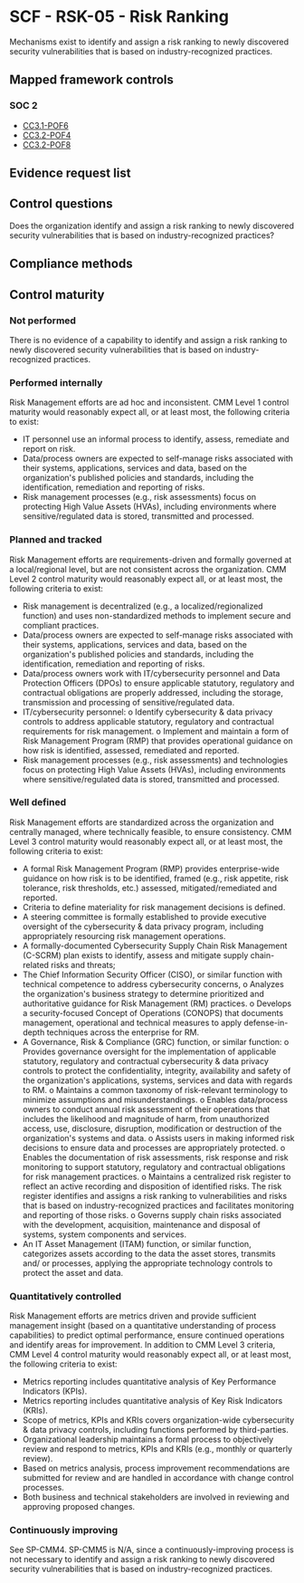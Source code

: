 # SCF - RSK-05 - Risk Ranking
Mechanisms exist to identify and assign a risk ranking to newly discovered security vulnerabilities that is based on industry-recognized practices.
## Mapped framework controls
### SOC 2
- [CC3.1-POF6](../soc2/cc31-pof6.md)
- [CC3.2-POF4](../soc2/cc32-pof4.md)
- [CC3.2-POF8](../soc2/cc32-pof8.md)

## Evidence request list


## Control questions
Does the organization identify and assign a risk ranking to newly discovered security vulnerabilities that is based on industry-recognized practices?

## Compliance methods


## Control maturity
### Not performed
There is no evidence of a capability to identify and assign a risk ranking to newly discovered security vulnerabilities that is based on industry-recognized practices.

### Performed internally
Risk Management efforts are ad hoc and inconsistent. CMM Level 1 control maturity would reasonably expect all, or at least most, the following criteria to exist:
- IT personnel use an informal process to identify, assess, remediate and report on risk.
- Data/process owners are expected to self-manage risks associated with their systems, applications, services and data, based on the organization's published policies and standards, including the identification, remediation and reporting of risks.
- Risk management processes (e.g., risk assessments) focus on protecting High Value Assets (HVAs), including environments where sensitive/regulated data is stored, transmitted and processed.

### Planned and tracked
Risk Management efforts are requirements-driven and formally governed at a local/regional level, but are not consistent across the organization. CMM Level 2 control maturity would reasonably expect all, or at least most, the following criteria to exist:
- Risk management is decentralized (e.g., a localized/regionalized function) and uses non-standardized methods to implement secure and compliant practices.
- Data/process owners are expected to self-manage risks associated with their systems, applications, services and data, based on the organization's published policies and standards, including the identification, remediation and reporting of risks.
- Data/process owners work with IT/cybersecurity personnel and Data Protection Officers (DPOs) to ensure applicable statutory, regulatory and contractual obligations are properly addressed, including the storage, transmission and processing of sensitive/regulated data.
- IT/cybersecurity personnel:
o	Identify cybersecurity & data privacy controls to address applicable statutory, regulatory and contractual requirements for risk management.
o	Implement and maintain a form of Risk Management Program (RMP) that provides operational guidance on how risk is identified, assessed, remediated and reported.
- Risk management processes (e.g., risk assessments) and technologies focus on protecting High Value Assets (HVAs), including environments where sensitive/regulated data is stored, transmitted and processed.

### Well defined
Risk Management efforts are standardized across the organization and centrally managed, where technically feasible, to ensure consistency. CMM Level 3 control maturity would reasonably expect all, or at least most, the following criteria to exist:
- A formal Risk Management Program (RMP) provides enterprise-wide guidance on how risk is to be identified, framed (e.g., risk appetite, risk tolerance, risk thresholds, etc.) assessed, mitigated/remediated and reported.
- Criteria to define materiality for risk management decisions is defined.
- A steering committee is formally established to provide executive oversight of the cybersecurity & data privacy program, including appropriately resourcing risk management operations.
- A formally-documented Cybersecurity Supply Chain Risk Management (C-SCRM) plan exists to identify, assess and mitigate supply chain-related risks and threats;
- The Chief Information Security Officer (CISO), or similar function with technical competence to address cybersecurity concerns,
o	Analyzes the organization's business strategy to determine prioritized and authoritative guidance for Risk Management (RM) practices.
o	Develops a security-focused Concept of Operations (CONOPS) that documents management, operational and technical measures to apply defense-in-depth techniques across the enterprise for RM.
- A Governance, Risk & Compliance (GRC) function, or similar function:
o	Provides governance oversight for the implementation of applicable statutory, regulatory and contractual cybersecurity & data privacy controls to protect the confidentiality, integrity, availability and safety of the organization's applications, systems, services and data with regards to RM.
o	Maintains a common taxonomy of risk-relevant terminology to minimize assumptions and misunderstandings.
o	Enables data/process owners to conduct annual risk assessment of their operations that includes the likelihood and magnitude of harm, from unauthorized access, use, disclosure, disruption, modification or destruction of the organization's systems and data.
o	Assists users in making informed risk decisions to ensure data and processes are appropriately protected.
o	Enables the documentation of risk assessments, risk response and risk monitoring to support statutory, regulatory and contractual obligations for risk management practices.
o	Maintains a centralized risk register to reflect an active recording and disposition of identified risks. The risk register identifies and assigns a risk ranking to vulnerabilities and risks that is based on industry-recognized practices and facilitates monitoring and reporting of those risks.
o	Governs supply chain risks associated with the development, acquisition, maintenance and disposal of systems, system components and services.
- An IT Asset Management (ITAM) function, or similar function, categorizes assets according to the data the asset stores, transmits and/ or processes, applying the appropriate technology controls to protect the asset and data.

### Quantitatively controlled
Risk Management efforts are metrics driven and provide sufficient management insight (based on a quantitative understanding of process capabilities) to predict optimal performance, ensure continued operations and identify areas for improvement. In addition to CMM Level 3 criteria, CMM Level 4 control maturity would reasonably expect all, or at least most, the following criteria to exist:
- Metrics reporting includes quantitative analysis of Key Performance Indicators (KPIs).
- Metrics reporting includes quantitative analysis of Key Risk Indicators (KRIs).
- Scope of metrics, KPIs and KRIs covers organization-wide cybersecurity & data privacy controls, including functions performed by third-parties.
- Organizational leadership maintains a formal process to objectively review and respond to metrics, KPIs and KRIs (e.g., monthly or quarterly review).
- Based on metrics analysis, process improvement recommendations are submitted for review and are handled in accordance with change control processes.
- Both business and technical stakeholders are involved in reviewing and approving proposed changes.

### Continuously improving
See SP-CMM4. SP-CMM5 is N/A, since a continuously-improving process is not necessary to identify and assign a risk ranking to newly discovered security vulnerabilities that is based on industry-recognized practices.
